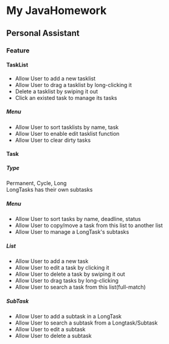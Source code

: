 # My JavaHomework
## Personal Assistant

### Feature

#### TaskList

- Allow User to add a new tasklist
- Allow User to drag a tasklist by long-clicking it
- Delete a tasklist by swiping it out
- Click an existed task to manage its tasks

##### Menu

- Allow User to sort tasklists by name, task
- Allow User to enable edit tasklist function
- Allow User to clear dirty tasks

#### Task
##### Type
Permanent, Cycle, Long  
LongTasks has their own subtasks  

##### Menu

- Allow User to sort tasks by name, deadline, status
- Allow User to copy/move a task from this list to another list
- Allow User to manage a LongTask's subtasks

##### List

- Allow User to add a new task
- Allow User to edit a task by clicking it
- Allow User to delete a task by swiping it out
- Allow User to drag tasks by long-clicking
- Allow User to search a task from this list(full-match)

##### SubTask

- Allow User to add a subtask in a LongTask
- Allow User to search a subtask from a Longtask/Subtask
- Allow User to edit a subtask
- Allow User to delete a subtask